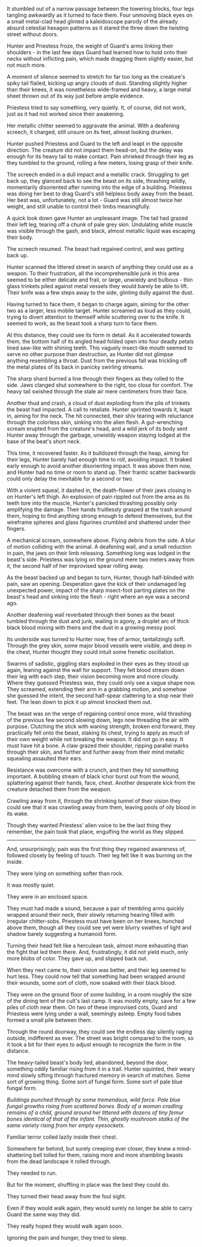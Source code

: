 It stumbled out of a narrow passage between the towering blocks, four legs tangling awkwardly as it turned to face them. Four unmoving black eyes on a small metal-clad head glinted a kaleidoscope parody of the already absurd celestial hexagon patterns as it stared the three down the twisting street without doors.

Hunter and Priestess froze, the weight of Guard's arms linking their shoulders - in the last few days Guard had learned how to hold onto their necks without inflicting pain, which made dragging them slightly easier, but not much more.

A moment of silence seemed to stretch for far too long as the creature's spiky tail flailed, kicking up angry clouds of dust. Standing slightly higher than their knees, it was nonetheless wide-framed and heavy, a large metal sheet thrown out of its way just before ample evidence.

Priestess tried to say something, very quietly. It, of course, did not work, just as it had not worked since their awakening.

Her metallic chitter seemed to aggravate the animal. With a deafening screech, it charged, still unsure on its feet, almost looking drunken.

Hunter pushed Priestess and Guard to the left and leapt in the opposite direction. The creature did not impact them head-on, but the delay was enough for its heavy tail to make contact. Pain shrieked through their leg as they tumbled to the ground, rolling a few meters, losing grasp of their knife.

The screech ended in a dull impact and a metallic crack. Struggling to get back up, they glanced back to see the beast on its side, thrashing wildly, momentarily disoriented after running into the edge of a building. Priestess was doing her best to drag Guard's still helpless body away from the beast. Her best was, unfortunately, not a lot - Guard was still almost twice her weight, and still unable to control their limbs meaningfully.

A quick look down gave Hunter an unpleasant image. The tail had grazed their left leg, tearing off a chunk of pale grey skin. Undulating white muscle was visible through the gash, and black, almost metallic liquid was escaping their body.

The screech resumed. The beast had regained control, and was getting back up.

Hunter scanned the littered street in search of anything they could use as a weapon. To their frustration, all the incomprehensible junk in this area seemed to be either delicate and frail, or large, unwieldy and bulbous - thin glass trinkets piled against metal vessels they would barely be able to lift. Their knife was a few steps away to the side, glinting dully against the dust.

Having turned to face them, it began to charge again, aiming for the other two as a larger, less mobile target. Hunter screamed as loud as they could, trying to divert attention to themself while scuttering over to the knife. It seemed to work, as the beast took a sharp turn to face them.

At this distance, they could see its form in detail. As it accelerated towards them, the bottom half of its angled head folded open into four deadly petals lined saw-like with shining teeth. This vaguely insect-like mouth seemed to serve no other purpose than destruction, as Hunter did not glimpse anything resembling a throat. Dust from the previous fall was trickling off the metal plates of its back in panicky swirling streams.

The sharp shard burned a line through their fingers as they rolled to the side. Jaws clanged shut somewhere to the right, too close for comfort. The heavy tail swished through the stale air mere centimeters from their face.

Another thud and crash, a cloud of dust exploding from the pile of trinkets the beast had impacted. A call to retaliate. Hunter sprinted towards it, leapt in, aiming for the neck. The hit connected, their shiv tearing with reluctance through the colorless skin, sinking into the alien flesh. A gut-wrenching scream erupted from the creature's head, and a wild jerk of its body sent Hunter away through the garbage, unwieldy weapon staying lodged at the base of the beat's short neck.

This time, it recovered faster. As it bulldozed through the heap, aiming for their legs, Hunter barely had enough time to roll, avoiding impact. It braked early enough to avoid another disorienting impact. It was above them now, and Hunter had no time or room to stand up. Their frantic scatter backwards could only delay the inevitable for a second or two.

With a violent squeal, it dashed in, the death-flower of their jaws closing in on Hunter's left thigh. An explosion of pain rippled out from the area as its teeth tore into the muscle, Hunter's panicked thrashing possibly only amplifying the damage. Their hands fruitlessly grasped at the trash around them, hoping to find anything strong enough to defend themselves, but the wireframe spheres and glass figurines crumbled and shattered under their fingers.

A mechanical scream, somewhere above. Flying debris from the side. A blur of motion colliding with the animal. A deafening wail, and a small reduction in pain, the jaws on their limb releasing. Something long was lodged in the beast's side. Priestess was lying on the ground mere two meters away from it, the second half of her improvised spear rolling away.

As the beast backed up and began to turn, Hunter, though half-blinded with pain, saw an opening. Desperation gave the kick of their undamaged leg unexpected power, impact of the sharp insect-foot parting plates on the beast's head and sinking into the flesh - right where an eye was a second ago.

Another deafening wail reverbated through their bones as the beast tumbled through the dust and junk, wailing in agony, a droplet arc of thick black blood mixing with theirs and the dust in a growing messy pool.

Its underside was turned to Hunter now, free of armor, tantalizingly soft. Through the grey skin, some major blood vessels were visible, and deep in the chest, Hunter thought they could intuit some frenetic oscillation.

Swarms of sadistic, giggling stars exploded in their eyes as they stood up again, leaning against the wall for support. They felt blood stream down their leg with each step, their vision becoming more and more cloudy. Where they guessed Priestess was, they could only see a vague shape now. They screamed, extending their arm in a grabbing motion, and somehow she guessed the intent, the second half-spear clattering to a stop near their feet. The lean down to pick it up almost knocked them out.

The beast was on the verge of regaining control once more, wild thrashing of the previous few second slowing down, legs now threading the air with purpose. Clutching the stick with waning strength, broken end forward, they practically fell onto the beast, staking its chest, trying to apply as much of their own weight while not breaking the weapon. It did not go in easy. It must have hit a bone. A claw grazed their shoulder, ripping parallel marks through their skin, and further and further away from their mind metallic squealing assaulted their ears.

Resistance was overcome with a crunch, and then they hit something important. A bubbling stream of black ichor burst out from the wound, splattering against their hands, face, chest. Another desperate kick from the creature detached them from the weapon.

Crawling away from it, through the shrinking tunnel of their vision they could see that it was crawling away from them, leaving pools of oily blood in its wake.

Though they wanted Priestess' alien voice to be the last thing they remember, the pain took that place, engulfing the world as they slipped.

------

And, unsurprisingly, pain was the first thing they regained awareness of, followed closely by feeling of touch. Their leg felt like it was burning on the inside.

They were lying on something softer than rock.

It was mostly quiet.

They were in an enclosed space.

They must had made a sound, because a pair of trembling arms quickly wrapped around their neck, their slowly returning hearing filled with irregular chitter-sobs. Priestess must have been on her knees, hunched above them, though all they could see yet were blurry swathes of light and shadow barely suggesting a humanoid form.

Turning their head felt like a herculean task, almost more exhausting than the fight that led them there. And, frustratingly, it did not yield much, only more blobs of color. They gave up, and slipped back out.

When they next came to, their vision was better, and their leg seemed to hurt less. They could now tell that something had been wrapped around their wounds, some sort of cloth, now soaked with their black blood.

They were on the ground floor of some building, in a room roughly the size of the dining tent of the cult's last camp. It was mostly empty, save for a few piles of cloth near them. On two of these improvised cots, Guard and Priestess were lying under a wall, seemingly asleep. Empty food tubes formed a small pile between them.

Through the round doorway, they could see the endless day silently raging outside, indifferent as ever. The street was bright compared to the room, so it took a bit for their eyes to adjust enough to recognize the form in the distance.

The heavy-tailed beast's body lied, abandoned, beyond the door, something oddly familiar rising from it in a trail. Hunter squinted, their weary mind slowly sifting through fractured memory in search of matches. Some sort of growing thing. Some sort of fungal form. Some sort of pale blue fungal form.

*Buildings punched through by some tremendous, wild force. Pale blue fungal growths rising from scattered bones. Body of a woman cradling remains of a child, ground around her littered with dozens of tiny femur bones identical of that of the infant. Thin, ghostly mushroom stalks of the same variety rising from her empty eyesockets.*

Familiar terror coiled lazily inside their chest.

Somewhere far behind, but surely creeping ever closer, they knew a mind-shattering bell tolled for them, raising more and more shambling beasts from the dead landscape it rolled through.

They needed to run.

But for the moment, shuffling in place was the best they could do.

They turned their head away from the foul sight.

Even if they would walk again, they would surely no longer be able to carry Guard the same way they did.

They really hoped they would walk again soon.

Ignoring the pain and hunger, they tried to sleep.